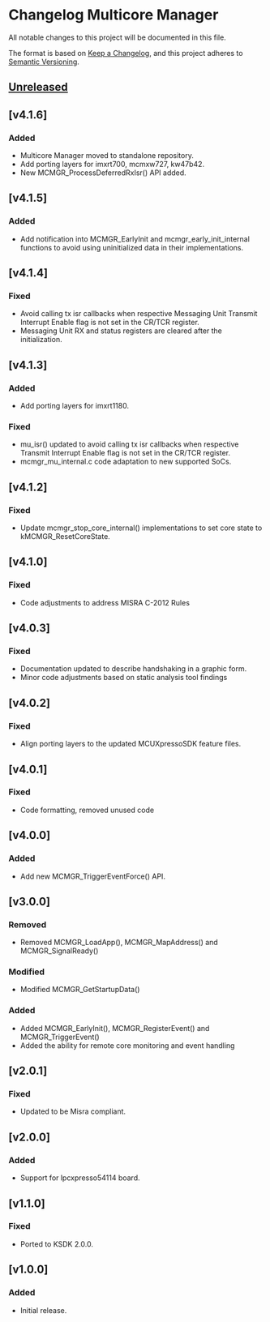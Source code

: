 # Changelog Multicore Manager

All notable changes to this project will be documented in this file.

The format is based on [Keep a Changelog](https://keepachangelog.com/en/1.1.0/),
and this project adheres to [Semantic Versioning](https://semver.org/spec/v2.0.0.html).

## [Unreleased]

## [v4.1.6]

### Added

- Multicore Manager moved to standalone repository.
- Add porting layers for imxrt700, mcmxw727, kw47b42.
- New MCMGR_ProcessDeferredRxIsr() API added.

## [v4.1.5]

### Added

- Add notification into MCMGR_EarlyInit and mcmgr_early_init_internal functions to avoid using uninitialized data in their implementations.

## [v4.1.4]

### Fixed

- Avoid calling tx isr callbacks when respective Messaging Unit Transmit Interrupt Enable flag is not set in the CR/TCR register.
- Messaging Unit RX and status registers are cleared after the initialization.

## [v4.1.3]

### Added

- Add porting layers for imxrt1180.

### Fixed

- mu_isr() updated to avoid calling tx isr callbacks when respective Transmit Interrupt Enable flag is not set in the CR/TCR register.
- mcmgr_mu_internal.c code adaptation to new supported SoCs.

## [v4.1.2]

### Fixed

- Update mcmgr_stop_core_internal() implementations to set core state to kMCMGR_ResetCoreState.

## [v4.1.0]

### Fixed

- Code adjustments to address MISRA C-2012 Rules

## [v4.0.3]

### Fixed

- Documentation updated to describe handshaking in a graphic form.
- Minor code adjustments based on static analysis tool findings

## [v4.0.2]

### Fixed

- Align porting layers to the updated MCUXpressoSDK feature files.

## [v4.0.1]

### Fixed

- Code formatting, removed unused code

## [v4.0.0]

### Added

- Add new MCMGR_TriggerEventForce() API.

## [v3.0.0]

### Removed

- Removed MCMGR_LoadApp(), MCMGR_MapAddress() and MCMGR_SignalReady()

### Modified

- Modified MCMGR_GetStartupData()

### Added

- Added MCMGR_EarlyInit(), MCMGR_RegisterEvent() and MCMGR_TriggerEvent()
- Added the ability for remote core monitoring and event handling

## [v2.0.1]

### Fixed

- Updated to be Misra compliant.

## [v2.0.0]

### Added

- Support for lpcxpresso54114 board.

## [v1.1.0]

### Fixed

- Ported to KSDK 2.0.0.

## [v1.0.0]

### Added

- Initial release.

[unreleased]: https://github.com/nxp-mcuxpresso/mcmgr
